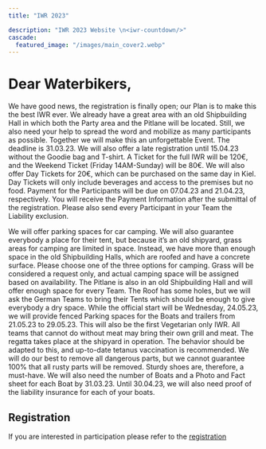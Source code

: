 ```yaml
---
title: "IWR 2023"

description: "IWR 2023 Website \n<iwr-countdown/>"
cascade:
  featured_image: "/images/main_cover2.webp"
---
```


# Dear Waterbikers,

We have good news, the registration is finally open; our Plan is to make this the best IWR ever. We already have a great area with an old Shipbuilding Hall in which both the Party area and the Pitlane will be located. Still, we also need your help to spread the word and mobilize as many participants as possible. Together we will make this an unforgettable Event.
The deadline is 31.03.23. We will also offer a late registration until 15.04.23 without the Goodie bag and T-shirt.
A Ticket for the full IWR will be 120€, and the Weekend Ticket (Friday 14AM-Sunday) will be 80€. We will also offer Day Tickets for 20€, which can be purchased on the same day in Kiel. Day Tickets will only include beverages and access to the premises but no food.
Payment for the Participants will be due on 07.04.23 and 21.04.23, respectively. You will receive the Payment Information after the submittal of the registration. Please also send every Participant in your Team the Liability exclusion.

We will offer parking spaces for car camping. We will also guarantee everybody a place for their tent, but because it’s an old shipyard, grass areas for camping are limited in space. Instead, we have more than enough space in the old Shipbuilding Halls, which are roofed and have a concrete surface. Please choose one of the three options for camping. Grass will be considered a request only, and actual camping space will be assigned based on availability.
The Pitlane is also in an old Shipbuilding Hall and will offer enough space for every Team. The Roof has some holes, but we will ask the German Teams to bring their Tents which should be enough to give everybody a dry space.
While the official start will be Wednesday, 24.05.23, we will provide fenced Parking spaces for the Boats and trailers from 21.05.23 to 29.05.23.
This will also be the first Vegetarian only IWR. All teams that cannot do without meat may bring their own grill and meat.
The regatta takes place at the shipyard in operation. The behavior should be adapted to this, and up-to-date tetanus vaccination is recommended. We will do our best to remove all dangerous parts, but we cannot guarantee 100% that all rusty parts will be removed. Sturdy shoes are, therefore, a must-have.
We will also need the number of Boats and a Photo and Fact sheet for each Boat by 31.03.23.
Until 30.04.23, we will also need proof of the liability insurance for each of your boats.

## Registration

If you are interested in participation please refer to the [registration](/registration)
